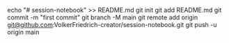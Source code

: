 echo "# session-notebook" >> README.md
git init
git add README.md
git commit -m "first commit"
git branch -M main
git remote add origin git@github.com:VolkerFriedrich-creator/session-notebook.git
git push -u origin main
